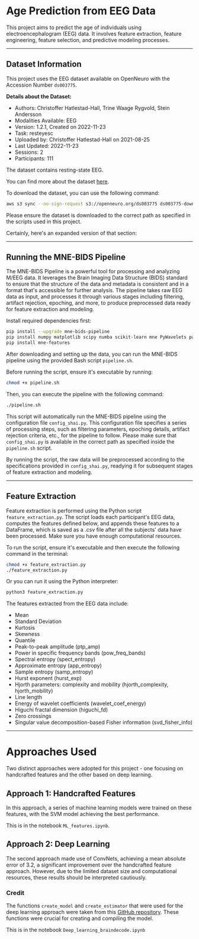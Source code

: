 # Age Prediction from EEG Data

This project aims to predict the age of individuals using electroencephalogram (EEG) data. It involves feature extraction, feature engineering, feature selection, and predictive modeling processes.

---

## Dataset Information

This project uses the EEG dataset available on OpenNeuro with the Accession Number `ds003775`. 

**Details about the Dataset:**

- Authors: Christoffer Hatlestad-Hall, Trine Waage Rygvold, Stein Andersson
- Modalities Available: EEG
- Version: 1.2.1, Created on 2022-11-23
- Task: resteyesc
- Uploaded by: Christoffer Hatlestad-Hall on 2021-08-25 
- Last Updated: 2022-11-23
- Sessions: 2
- Participants: 111

The dataset contains resting-state EEG.

You can find more about the dataset [here](https://openneuro.org/datasets/ds003775/versions/1.2.1).

To download the dataset, you can use the following command:

```bash
aws s3 sync --no-sign-request s3://openneuro.org/ds003775 ds003775-download/
```

Please ensure the dataset is downloaded to the correct path as specified in the scripts used in this project.

Certainly, here's an expanded version of that section:

---

## Running the MNE-BIDS Pipeline

The MNE-BIDS Pipeline is a powerful tool for processing and analyzing M/EEG data. It leverages the Brain Imaging Data Structure (BIDS) standard to ensure that the structure of the data and metadata is consistent and in a format that's accessible for further analysis. The pipeline takes raw EEG data as input, and processes it through various stages including filtering, artifact rejection, epoching, and more, to produce preprocessed data ready for feature extraction and modeling.

Install required dependencies first:

```bash
pip install --upgrade mne-bids-pipeline
pip install numpy matplotlib scipy numba scikit-learn mne PyWavelets pandas
pip install mne-features
```

After downloading and setting up the data, you can run the MNE-BIDS pipeline using the provided Bash script `pipeline.sh`.

Before running the script, ensure it's executable by running:

```bash
chmod +x pipeline.sh
```

Then, you can execute the pipeline with the following command:

```bash
./pipeline.sh
```

This script will automatically run the MNE-BIDS pipeline using the configuration file `config_shai.py`. This configuration file specifies a series of processing steps, such as filtering parameters, epoching details, artifact rejection criteria, etc., for the pipeline to follow. Please make sure that `config_shai.py` is available in the correct path as specified inside the `pipeline.sh` script.

By running the script, the raw data will be preprocessed according to the specifications provided in `config_shai.py`, readying it for subsequent stages of feature extraction and modeling.

---

## Feature Extraction

Feature extraction is performed using the Python script `feature_extraction.py`. The script loads each participant's EEG data, computes the features defined below, and appends these features to a DataFrame, which is saved as a .csv file after all the subjects' data have been processed. Make sure you have enough computational resources.

To run the script, ensure it's executable and then execute the following command in the terminal:

```bash
chmod +x feature_extraction.py
./feature_extraction.py
```
Or you can run it using the Python interpreter:

```bash
python3 feature_extraction.py
```

The features extracted from the EEG data include:

- Mean
- Standard Deviation
- Kurtosis
- Skewness
- Quantile
- Peak-to-peak amplitude (ptp_amp)
- Power in specific frequency bands (pow_freq_bands)
- Spectral entropy (spect_entropy)
- Approximate entropy (app_entropy)
- Sample entropy (samp_entropy)
- Hurst exponent (hurst_exp)
- Hjorth parameters: complexity and mobility (hjorth_complexity, hjorth_mobility)
- Line length
- Energy of wavelet coefficients (wavelet_coef_energy)
- Higuchi fractal dimension (higuchi_fd)
- Zero crossings
- Singular value decomposition-based Fisher information (svd_fisher_info)

---

# Approaches Used
Two distinct approaches were adopted for this project - one focusing on handcrafted features and the other based on deep learning.

## Approach 1: Handcrafted Features
In this approach, a series of machine learning models were trained on these features, with the SVM model achieving the best performance.

This is in the notebook `ML_features.ipynb`.

## Approach 2: Deep Learning
The second approach made use of ConvNets, achieving a mean absolute error of 3.2, a significant improvement over the handcrafted feature approach. However, due to the limited dataset size and computational resources, these results should be interpreted cautiously.

### Credit
The functions `create_model` and `create_estimator` that were used for the deep learning approach were taken from this [GitHub repository](https://github.com/meeg-ml-benchmarks/brain-age-benchmark-paper/blob/c57eba38c8b90dac9354f0f4f8148dbed7e56029/deep_learning_utils.py#L529). These functions were crucial for creating and compiling the model.

This is in the notebook `Deep_learning_braindecode.ipynb`
